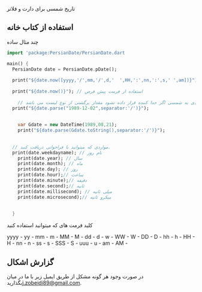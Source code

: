 تاریخ شمسی برای دارت و فلاتر


## استفاده از کتاب خانه 

چند مثال ساده

```dart
import 'package:PersianDate/PersianDate.dart

main() {
  PersianDate date = PersianDate.pDate();
  
  print("${date.now([yyyy,'/',mm,'/',d,'  ',HH,':',nn,':',s,' ',am])}"); // برای برگرداندن تاریخ جاری به صورت شمسی
  
  print("${date.now()}"); // استفاده از فرمت پیش فرض
  
    // بر گرداندن تاریخ تعیین شده از میلادی به شمسی اگر جدا کننده قرار داده نشود مقدار برگشتی از نوع لیست می باشد
  print("${date.parse("1989-12-02",separator:'/')}"); 
  
  
    var Gdate = new DateTime(1989,08,21);
    print("${date.parse(Gdate.toString(),separator:'/')}");
  
  
  // مواردی که میتوانید با فراخوانی دریافت کنید.
  print(date.weekdayname); // نام روز
    print(date.year); // سال 
    print(date.month); // ماه
    print(date.day); // روز
    print(date.hour);// ساعت
    print(date.minute);// دقیقه
    print(date.second);// ثانیه
    print(date.millisecond); // میلی ثانیه
    print(date.microsecond);// میکرو ثانیه
    
  
  }
```

کلید فرمت های که میتوانید استفاده کنید

yyyy -
yy -
mm -
m -
MM -
M -
dd -
d -
w -
WW -
W -
DD -
D -
hh -
h -
HH -
H -
nn -
n -
ss -
s -
SSS -
S -
uuu -
u -
am -
AM -


## گزارش اشکال

در صورت وجود هر گونه مشکل از طریق ایمیل زیر با ما در میان بگذارید[j.zobeidi89@gmail.com][tracker].

[tracker]: mailto:j.zobeidi89@gmail.com
